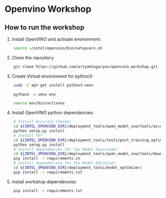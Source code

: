 # Openvino Workshop

## How to run the workshop

1. Install OpenVINO and activate environment:

```bash
    source ~/intel/openvino/bin/setupvars.sh
```

2. Clone the repository

```bash
    git clone https://github.com/artyomtugaryov/openvino_workshop.git
```

3. Create Virtual environment for python3:

```bash
    sudo -E apt-get install python3-venv
    
    python3 -m venv env

    source env/bin/activate
```

4. Install OpenVINO python dependencies:

```bash
    # Install Accuracy Checker
    cd ${INTEL_OPENVINO_DIR}/deployment_tools/open_model_zoo/tools/accuracy_checker/
    python setup.py install
    # Install POT
    cd ${INTEL_OPENVINO_DIR}/deployment_tools/tools/post_training_optimization_toolkit
    python setup.py install
    # Install dependencies for the Model Downloader
    cd ${INTEL_OPENVINO_DIR}/deployment_tools/open_model_zoo/tools/downloader/
    pip install -r requirements.in
    # Install dependencies for the Model Optimizer
    cd ${INTEL_OPENVINO_DIR}/deployment_tools/model_optimizer/
    pip install -r requirements.txt
```

5. Install workshop dependencies:

```bash
    pip install -r requirements.txt
```

